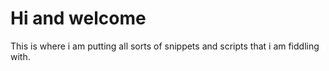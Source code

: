 # Hi and welcome
This is where i am putting all sorts of snippets and scripts that i am fiddling with.
